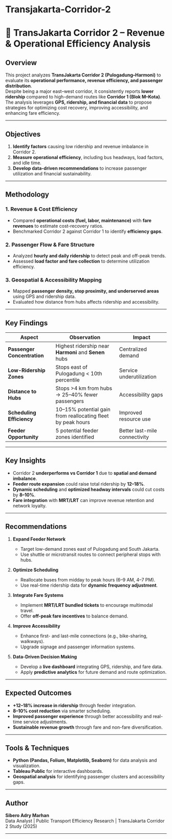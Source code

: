 # Transjakarta-Corridor-2

# 🚌 TransJakarta Corridor 2 – Revenue & Operational Efficiency Analysis

##  Overview
This project analyzes **TransJakarta Corridor 2 (Pulogadung–Harmoni)** to evaluate its **operational performance, revenue efficiency, and passenger distribution**.  
Despite being a major east–west corridor, it consistently reports **lower ridership** compared to high-demand routes like **Corridor 1 (Blok M–Kota)**.  
The analysis leverages **GPS, ridership, and financial data** to propose strategies for optimizing cost recovery, improving accessibility, and enhancing fare efficiency.

---

##  Objectives
1. **Identify factors** causing low ridership and revenue imbalance in Corridor 2.  
2. **Measure operational efficiency**, including bus headways, load factors, and idle time.  
3. **Develop data-driven recommendations** to increase passenger utilization and financial sustainability.

---

##  Methodology

### 1. Revenue & Cost Efficiency
- Compared **operational costs (fuel, labor, maintenance)** with **fare revenues** to estimate cost-recovery ratios.  
- Benchmarked Corridor 2 against Corridor 1 to identify **efficiency gaps**.

### 2. Passenger Flow & Fare Structure
- Analyzed **hourly and daily ridership** to detect peak and off-peak trends.  
- Assessed **load factor and fare collection** to determine utilization efficiency.

### 3. Geospatial & Accessibility Mapping
- Mapped **passenger density, stop proximity, and underserved areas** using GPS and ridership data.  
- Evaluated how distance from hubs affects ridership and accessibility.

---

##  Key Findings

| Aspect | Observation | Impact |
|--------|--------------|--------|
| **Passenger Concentration** | Highest ridership near **Harmoni** and **Senen** hubs | Centralized demand |
| **Low-Ridership Zones** | Stops east of Pulogadung < 10th percentile | Service underutilization |
| **Distance to Hubs** | Stops >4 km from hubs → 25–40% fewer passengers | Accessibility gaps |
| **Scheduling Efficiency** | 10–15% potential gain from reallocating fleet by peak hours | Improved resource use |
| **Feeder Opportunity** | 5 potential feeder zones identified | Better last-mile connectivity |

---

##  Key Insights
- Corridor 2 **underperforms vs Corridor 1** due to **spatial and demand imbalance**.  
- **Feeder route expansion** could raise total ridership by **12–18%**.  
- **Dynamic scheduling** and **optimized headway intervals** could cut costs by **8–10%**.  
- **Fare integration** with **MRT/LRT** can improve revenue retention and network loyalty.

---

##  Recommendations

1. **Expand Feeder Network**
   - Target low-demand zones east of Pulogadung and South Jakarta.  
   - Use shuttle or microtransit routes to connect peripheral stops with hubs.

2. **Optimize Scheduling**
   - Reallocate buses from midday to peak hours (6–9 AM, 4–7 PM).  
   - Use real-time ridership data for **dynamic frequency adjustment**.

3. **Integrate Fare Systems**
   - Implement **MRT/LRT bundled tickets** to encourage multimodal travel.  
   - Offer **off-peak fare incentives** to balance demand.

4. **Improve Accessibility**
   - Enhance first- and last-mile connections (e.g., bike-sharing, walkways).  
   - Upgrade signage and passenger information systems.

5. **Data-Driven Decision Making**
   - Develop a **live dashboard** integrating GPS, ridership, and fare data.  
   - Apply **predictive analytics** for future demand and route optimization.

---

##  Expected Outcomes
- **+12–18% increase in ridership** through feeder integration.  
- **8–10% cost reduction** via smarter scheduling.  
- **Improved passenger experience** through better accessibility and real-time service adjustments.  
- **Sustainable revenue growth** through fare and non-fare diversification.

---

##  Tools & Techniques
- **Python (Pandas, Folium, Matplotlib, Seaborn)** for data analysis and visualization.  
- **Tableau Public** for interactive dashboards.  
- **Geospatial analysis** for identifying passenger clusters and accessibility gaps.

---

##  Author
**Sibero Adry Marhan**  
Data Analyst | Public Transport Efficiency Research | TransJakarta Corridor 2 Study (2025)

---

